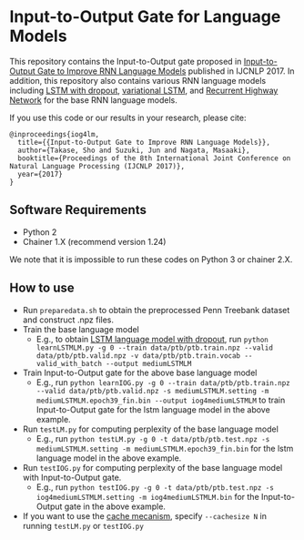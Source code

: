 # Input-to-Output Gate for Language Models


This repository contains the Input-to-Output gate proposed in [Input-to-Output Gate to Improve RNN Language Models](http:hogehoge) published in IJCNLP 2017.
In addition, this repository also contains various RNN language models including [LSTM with dropout](https://arxiv.org/abs/1409.2329), [variational LSTM](https://arxiv.org/abs/1512.05287), and [Recurrent Highway Network](https://arxiv.org/abs/1607.03474) for the base RNN language models.


If you use this code or our results in your research, please cite:

```
@inproceedings{iog4lm,
  title={{Input-to-Output Gate to Improve RNN Language Models}},
  author={Takase, Sho and Suzuki, Jun and Nagata, Masaaki},
  booktitle={Proceedings of the 8th International Joint Conference on Natural Language Processing (IJCNLP 2017)},
  year={2017}
}
```

## Software Requirements

* Python 2
* Chainer 1.X (recommend version 1.24)

We note that it is impossible to run these codes on Python 3 or chainer 2.X.


## How to use

* Run `preparedata.sh` to obtain the preprocessed Penn Treebank dataset and construct .npz files.
* Train the base language model
    * E.g., to obtain [LSTM language model with dropout](https://arxiv.org/abs/1409.2329), run `python learnLSTMLM.py -g 0 --train data/ptb/ptb.train.npz --valid data/ptb/ptb.valid.npz -v data/ptb/ptb.train.vocab --valid_with_batch --output mediumLSTMLM`
* Train Input-to-Output gate for the above base language model
    * E.g., run `python learnIOG.py -g 0 --train data/ptb/ptb.train.npz --valid data/ptb/ptb.valid.npz -s mediumLSTMLM.setting -m mediumLSTMLM.epoch39_fin.bin --output iog4mediumLSTMLM` to train Input-to-Output gate for the lstm language model in the above example.
* Run `testLM.py` for computing perplexity of the base language model
    * E.g., run `python testLM.py -g 0 -t data/ptb/ptb.test.npz -s mediumLSTMLM.setting -m mediumLSTMLM.epoch39_fin.bin` for the lstm language model in the above example.
* Run `testIOG.py` for computing perplexity of the base language model with Input-to-Output gate.
    * E.g., run `python testIOG.py -g 0 -t data/ptb/ptb.test.npz -s iog4mediumLSTMLM.setting -m iog4mediumLSTMLM.bin` for the Input-to-Output gate in the above example.
* If you want to use the [cache mecanism](https://arxiv.org/abs/1612.04426), specify `--cachesize N` in running `testLM.py` or `testIOG.py`


